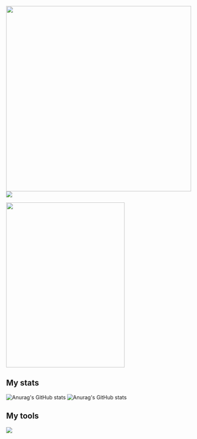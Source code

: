 
<p align="left">
  <img src='https://pbs.twimg.com/media/FzKBNcQaYAAbOmX?format=jpg&name=4096x4096' height='500' align="left">
</p>


![](https://files.xmdhs.com/genshin/svg/108/816467546)

<p align="left">
  <img width="320" height="445" src="[https://spotify-github-profile.kittinanx.com/api/view?uid=uid=31pw47doexup26slyntfifm3uwx&cover_image=true&theme=default&bar_color=ff0000&bar_color_cover=true](https://spotify-github-profile.kittinanx.com/api/view.svg?uid=31pw47doexup26slyntfifm3uwx4&cover_image=true&theme=default&show_offline=false&background_color=121212&interchange=true&bar_color_cover=true)">
</p>

## My stats
![Anurag's GitHub stats](https://github-profile-summary-cards.vercel.app/api/cards/repos-per-language?username=r3nyah&theme=discord_old_blurple)
![Anurag's GitHub stats](https://github-profile-summary-cards.vercel.app/api/cards/most-commit-language?username=r3nyah&theme=discord_old_blurple)


## My tools
<p align="left">
  <a href="https://skillicons.dev">
    <img src="https://skillicons.dev/icons?i=flutter,dart,firebase,kotlin,java,vscode,android" />
  </a>
</p>
